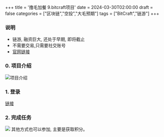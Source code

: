 +++
title = '撸毛加餐 9.bitcraft项目'
date = 2024-03-30T02:00:00
draft = false
categories = ["区块链","空投","大毛预期"]
tags = ["BitCraft","链游"]
+++


### 说明
- 链游, 融资巨大, 还处于早期, 即将截止
- 不需要交易,只需要社交账号 
- [官网链接](https://hub.bitcraftonline.com/ref/PDLYK7M7)

### 0. 项目介绍
![项目介绍](/airdrop/bitcraft-rootdata.png)

### 1. 登录
[链接](https://hub.bitcraftonline.com/ref/PDLYK7M7)

### 2. 完成任务
![](/airdrop/bitcraft-1.png)
其他方式也可以参加, 主要是获取积分。
